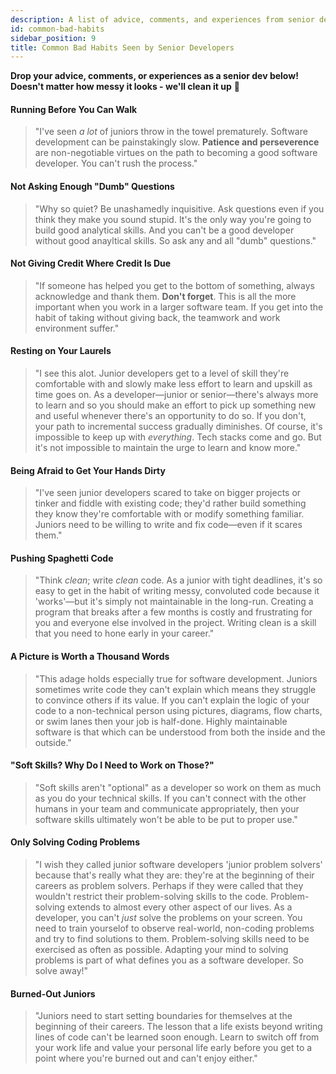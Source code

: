 ```yaml
---
description: A list of advice, comments, and experiences from senior developers.
id: common-bad-habits
sidebar_position: 9
title: Common Bad Habits Seen by Senior Developers
---
```


<head>
    <meta property="og:title" content="Common Bad Habits Seen by Senior Developers" />
    <meta property="og:type" content="article" />
    <meta property="og:url" content="https://www.developermentoring.guide/docs/essential-mentoring-resources/common-bad-habits" />
</head>

**Drop your advice, comments, or experiences as a senior dev below! Doesn't matter how messy it looks - we'll clean it up** 🧹

#### **Running Before You Can Walk**

> "I've seen _a lot_ of juniors throw in the towel prematurely. Software development can be painstakingly slow. **Patience and perseverence** are non-negotiable virtues on the path to becoming a good software developer. You can't rush the process."

#### **Not Asking Enough "Dumb" Questions**

> "Why so quiet? Be unashamedly inquisitive. Ask questions even if you think they make you sound stupid. It's the only way you're going to build good analytical skills. And you can't be a good developer without good anayltical skills. So ask any and all "dumb" questions."

#### **Not Giving Credit Where Credit Is Due**

> "If someone has helped you get to the bottom of something, always acknowledge and thank them. **Don't forget**. This is all the more important when you work in a larger software team. If you get into the habit of taking without giving back, the teamwork and work environment suffer."

#### **Resting on Your Laurels**

> "I see this alot. Junior developers get to a level of skill they're comfortable with and slowly make less effort to learn and upskill as time goes on. As a developer—junior or senior—there's always more to learn and so you should make an effort to pick up something new and useful whenever there's an opportunity to do so. If you don't, your path to incremental success gradually diminishes. Of course, it's impossible to keep up with _everything_. Tech stacks come and go. But it's not impossible to maintain the urge to learn and know more."

#### **Being Afraid to Get Your Hands Dirty**

> "I've seen junior developers scared to take on bigger projects or tinker and fiddle with existing code; they'd rather build something they know they're comfortable with or modify something familiar. Juniors need to be willing to write and fix code—even if it scares them."

#### **Pushing Spaghetti Code**

> "Think _clean_; write _clean_ code. As a  junior with tight deadlines, it's so easy to get in the habit of writing messy, convoluted code because it 'works'—but it's simply not maintainable in the long-run. Creating a program that breaks after a few months is costly and frustrating for you and everyone else involved in the project. Writing clean is a skill that you need to hone early in your career."

#### **A Picture is Worth a Thousand Words**

> "This adage holds especially true for software development. Juniors sometimes write code they can't explain which means they struggle to convince others if its value. If you can't explain the logic of your code to a non-technical person using pictures, diagrams, flow charts, or swim lanes then your job is half-done. Highly maintainable software is that which can be understood from both the inside and the outside."

#### **"Soft Skills? Why Do I Need to Work on Those?"**

> "Soft skills aren't "optional" as a developer so work on them as much as you do your technical skills. If you can't connect with the other humans in your team and communicate appropriately, then your software skills ultimately won't be able to be put to proper use."

#### **Only Solving Coding Problems**

> "I wish they called junior software developers 'junior problem solvers' because that's really what they are: they're at the beginning of their careers as problem solvers. Perhaps if they were called that they wouldn't restrict their problem-solving skills to the code. Problem-solving extends to almost every other aspect of our lives. As a developer, you can't _just_ solve the problems on your screen. You need to train yourselof to observe real-world, non-coding problems and try to find solutions to them. Problem-solving skills need to be exercised as often as possible. Adapting your mind to solving problems is part of what defines you as a software developer. So solve away!"

#### **Burned-Out Juniors**

> "Juniors need to start setting boundaries for themselves at the beginning of their careers. The lesson that a life exists beyond writing lines of code can't be learned soon enough. Learn to switch off from your work life and value your personal life early before you get to a point where you're burned out and can't enjoy either."